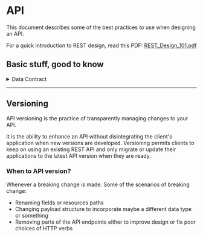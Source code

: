 # API
This document describes some of the best practices to use when designing an API.

For a quick introduction to REST design, read this PDF: [REST_Design_101.pdf](https://github.com/akormous/software-engineering-resources/API101/REST_Design_101.pdf)

## Basic stuff, good to know
<details>
    <summary>Data Contract</summary>

- It is an agreement on the shape and general content of the request and/or response data
- It is the documentation of an API, where the behavior of the API is described
- The document includes endpoint urls, action of each endpoint, arguments, examples and any other details that you think is interesting to be documented
- Check out: [OpenAPI](https://oai.github.io/Documentation/)
</details>

---

## Versioning
API versioning is the practice of transparently managing changes to your API. 

It is the ability to enhance an API without disintegrating the client's application when new versions are developed. Versioning permits clients to keep on using an existing REST API and only migrate or update their applications to the latest API version when they are ready.

### When to API version?
Whenever a breaking change is made. Some of the scenarios of breaking change:
- Renaming fields or resources paths
- Changing payload structure to incorporate maybe a different data type or something
- Removing parts of the API endpoints either to improve design or fix poor choices of HTTP verbs